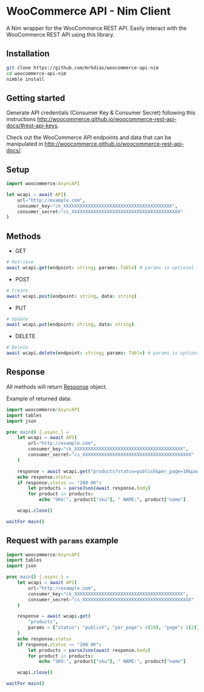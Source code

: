 WooCommerce API - Nim Client
===============================

A Nim wrapper for the WooCommerce REST API. Easily interact with the WooCommerce REST API using this library.

Installation
------------

```bash
git clone https://github.com/mrhdias/woocommerce-api-nim
cd woocommerce-api-nim
nimble install
```

Getting started
---------------

Generate API credentials (Consumer Key & Consumer Secret) following this instructions http://woocommerce.github.io/woocommerce-rest-api-docs/#rest-api-keys.

Check out the WooCommerce API endpoints and data that can be manipulated in http://woocommerce.github.io/woocommerce-rest-api-docs/.

Setup
-----

```nim
import woocommerce/AsyncAPI

let wcapi = await API(
    url="http://example.com",
    consumer_key="ck_XXXXXXXXXXXXXXXXXXXXXXXXXXXXXXXXXXXXXXXX",
    consumer_secret="cs_XXXXXXXXXXXXXXXXXXXXXXXXXXXXXXXXXXXXXXXX"
)
```
Methods
-------

* GET
```nim
# Retrieve
await wcapi.get(endpoint: string; params: Table) # params is optional
```
* POST
```nim
# Create
await wcapi.post(endpoint: string, data: string)
```
* PUT
```nim
# Update
await wcapi.put(endpoint: string, data: string)
```
* DELETE
```nim
# Delete
await wcapi.delete(endpoint: string; params: Table) # params is optional
```

Response
--------

All methods will return [Response](https://nim-lang.org/docs/httpclient.html#AsyncResponse) object.

Example of returned data:

```nim
import woocommerce/AsyncAPI
import tables
import json

proc main() {.async.} =
    let wcapi = await API(
        url="http://example.com",
        consumer_key="ck_XXXXXXXXXXXXXXXXXXXXXXXXXXXXXXXXXXXXXXXX",
        consumer_secret="cs_XXXXXXXXXXXXXXXXXXXXXXXXXXXXXXXXXXXXXXXX"
    )

    response = await wcapi.get("products?status=publish&per_page=10&page=1")
    echo response.status
    if response.status == "200 OK":
        let products = parseJson(await response.body)
        for product in products:
            echo "SKU:", product["sku"], " NAME:", product["name"]

    wcapi.close()

waitFor main()
```

Request with `params` example
-----------------------------

```nim
import woocommerce/AsyncAPI
import tables
import json

proc main() {.async.} =
    let wcapi = await API(
        url="http://example.com",
        consumer_key="ck_XXXXXXXXXXXXXXXXXXXXXXXXXXXXXXXXXXXXXXXX",
        consumer_secret="cs_XXXXXXXXXXXXXXXXXXXXXXXXXXXXXXXXXXXXXXXX"
    )

    response = await wcapi.get(
        "products",
        params = {"status": "publish", "per_page": $(10), "page": $(2)}.toTable
    )
    echo response.status
    if response.status == "200 OK":
        let products = parseJson(await response.body)
        for product in products:
            echo "SKU:", product["sku"], " NAME:", product["name"]

    wcapi.close()

waitFor main()
```

